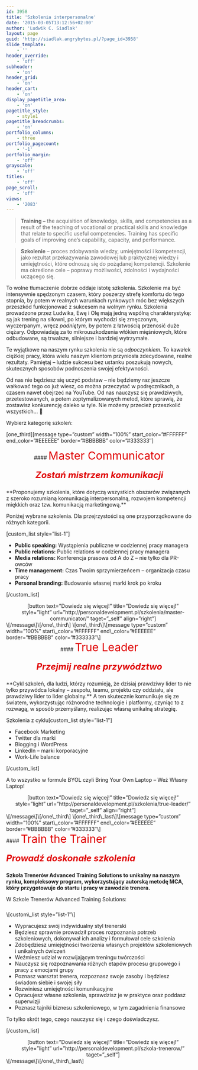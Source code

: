 ```yaml
---
id: 3958
title: 'Szkolenia interpersonalne'
date: '2015-03-05T13:12:56+02:00'
author: 'Ludwik C. Siadlak'
layout: page
guid: 'http://siadlak.angrybytes.pl/?page_id=3958'
slide_template:
    - ''
header_override:
    - 'off'
subheader:
    - 'on'
header_grid:
    - 'on'
header_cart:
    - 'on'
display_pagetitle_area:
    - 'on'
pagetitle_style:
    - style1
pagetitle_breadcrumbs:
    - 'on'
portfolio_columns:
    - three
portfolio_pagecount:
    - '-1'
portfolio_margin:
    - 'off'
grayscale:
    - 'off'
titles:
    - 'off'
page_scroll:
    - 'off'
views:
    - '2083'
---
```


> **Training –** the acquisition of knowledge, skills, and competencies as a result of the teaching of vocational or practical skills and knowledge that relate to specific useful competencies. Training has specific goals of improving one’s capability, capacity, and performance.

> **Szkolenie** – proces zdobywania wiedzy, umiejętności i kompetencji, jako rezultat przekazywania zawodowej lub praktycznej wiedzy i umiejętności, które odnoszą się do pożądanej kompetencji. Szkolenie ma określone cele – poprawy możliwości, zdolności i wydajności uczącego się.

To wolne tłumaczenie dobrze oddaje istotę szkolenia. Szkolenie ma być intensywnie spędzonym czasem, który poszerzy strefę komfortu do tego stopnia, by potem w realnych warunkach rynkowych móc bez większych przeszkód funkcjonować z sukcesem na wolnym rynku. Szkolenia prowadzone przez Ludwika, Ewę i Olę mają jedną wspólną charakterystykę: są jak trening na siłowni, po którym wychodzi się zmęczonym, wyczerpanym, wręcz *padniętym,* by potem z łatwością przenosić duże ciężary. Odpowiadają za to mikrouszkodzenia włókien mięśniowych, które odbudowane, są trwalsze, silniejsze i bardziej wytrzymałe.

Te wyjątkowe na naszym rynku szkolenia nie są *odpoczynkiem.* To kawałek ciężkiej pracy, która wielu naszym klientom przyniosła zdecydowane, realne rezultaty. Pamiętaj – ludzie sukcesu bez ustanku poszukują nowych, skutecznych sposobów podnoszenia swojej efektywności.

Od nas nie będziesz się uczyć podstaw – nie będziemy raz jeszcze wałkować tego co już wiesz, co można przeczytać w podręcznikach, a czasem nawet obejrzeć na YouTube. Od nas nauczysz się prawdziwych, przetestowanych, a potem zoptymalizowanych metod, które sprawią, że zostawisz konkurencję daleko w tyle. Nie możemy przecież przeszkolić wszystkich… 🙂

Wybierz kategorię szkoleń:

\[one\_third\]\[message type=”custom” width=”100%” start\_color=”#FFFFFF” end\_color=”#EEEEEE” border=”#BBBBBB” color=”#333333″\]

<div style="text-align: center;">#### <span style="font-size: 30px; color: #e00000;">Master  
Communicator</span>

##### <span style="font-size: 24px; color: #e00000;">Zostań **mistrzem** komunikacji</span>

##### <span style="font-size: 14px; color: #ffffff; display: none;">/mo</span>

</div>**Proponujemy szkolenia, które dotyczą wszystkich obszarów związanych z szeroko rozumianą komunikacją interpersonalną, rozwojem kompetencji miękkich oraz tzw. komunikacją marketingową.**

Poniżej wybrane szkolenia. Dla przejrzystości są one przyporządkowane do różnych kategorii.

\[custom\_list style=”list-1″\]

- **Public speaking:** Wystąpienia publiczne w codziennej pracy managera
- **Public relations:** Public relations w codziennej pracy managera
- **Media relations:** Konferencja prasowa od A do Z – nie tylko dla PR-owców
- **Time management:** Czas Twoim sprzymierzeńcem – organizacja czasu pracy
- **Personal branding:** Budowanie własnej marki krok po kroku

\[/custom\_list\]


<div class="inner-padding" style="text-align: center; padding-left: 20px;">[button text=”Dowiedz się więcej!” title=”Dowiedz się więcej!” style=”light” url=”http://personaldevelopment.pl/szkolenia/master-communicator/” taget=”_self” align=”right”]</div>\[/message\]\[/one\_third\] \[one\_third\]\[message type=”custom” width=”100%” start\_color=”#FFFFFF” end\_color=”#EEEEEE” border=”#BBBBBB” color=”#333333″\]

<div style="text-align: center;">#### <span style="font-size: 30px; color: #e00000;">True  
Leader</span>

##### <span style="font-size: 24px; color: #e00000;">Przejmij **realne** przywództwo</span>

##### <span style="font-size: 14px; color: #ffffff; display: none;">/mo</span>

</div>**Cykl szkoleń, dla ludzi, którzy rozumieją, że dzisiaj prawdziwy lider to nie tylko przywódca lokalny – zespołu, teamu, projektu czy oddziału, ale prawdziwy lider to lider globalny.** A ten skutecznie komunikuje się ze światem, wykorzystując różnorodne technologie i platformy, czyniąc to z rozwagą, w sposób przemyślany, realizując własną unikalną strategię.

Szkolenia z cyklu\[custom\_list style=”list-1″\]

- Facebook Marketing
- Twitter dla marki
- Blogging i WordPress
- LinkedIn – marki korporacyjne
- Work-Life balance

\[/custom\_list\]

A to wszystko w formule BYOL czyli Bring Your Own Laptop – Weź Własny Laptop!

<div class="inner-padding" style="text-align: center; padding-left: 20px;">[button text=”Dowiedz się więcej!” title=”Dowiedz się więcej!” style=”light” url=”http://personaldevelopment.pl/szkolenia/true-leader/” taget=”_self” align=”right”]</div>\[/message\]\[/one\_third\] \[one\_third\_last\]\[message type=”custom” width=”100%” start\_color=”#FFFFFF” end\_color=”#EEEEEE” border=”#BBBBBB” color=”#333333″\]

<div style="text-align: left;">#### <span style="font-size: 30px; color: #e00000;">Train  
the Trainer</span>

##### <span style="font-size: 24px; color: #e00000;">Prowadź **doskonałe** szkolenia</span>

**Szkoła Trenerów Advanced Training Solutions to unikalny na naszym rynku, kompleksowy program, wykorzystujący autorską metodę MCA, który przygotowuje do startu i pracy w zawodzie trenera.**

W Szkole Trenerów Advanced Training Solutions:

##### <span style="font-size: 14px; color: #ffffff; display: none;">/mo</span>

</div>\[custom\_list style=”list-1″\]

- Wypracujesz swój indywidualny styl trenerski
- Będziesz sprawnie prowadził proces rozpoznania potrzeb szkoleniowych, dokonywał ich analizy i formułował cele szkolenia
- Zdobędziesz umiejętności tworzenia własnych projektów szkoleniowych i unikalnych ćwiczeń
- Weźmiesz udział w rozwijającym treningu twórczości
- Nauczysz się rozpoznawania różnych etapów procesu grupowego i pracy z emocjami grupy
- Poznasz warsztat trenera, rozpoznasz swoje zasoby i będziesz świadom siebie i swojej siły
- Rozwiniesz umiejętności komunikacyjne
- Opracujesz własne szkolenia, sprawdzisz je w praktyce oraz poddasz superwizji
- Poznasz tajniki biznesu szkoleniowego, w tym zagadnienia finansowe

To tylko skrót tego, czego nauczysz się i czego doświadczysz.

\[/custom\_list\]

<div style="text-align: center !important; padding-left: 20px;">[button text=”Dowiedz się więcej!” title=”Dowiedz się więcej!” style=”light” url=”http://personaldevelopment.pl/szkola-trenerow/” taget=”_self”]</div>\[/message\]\[/one\_third\_last\]